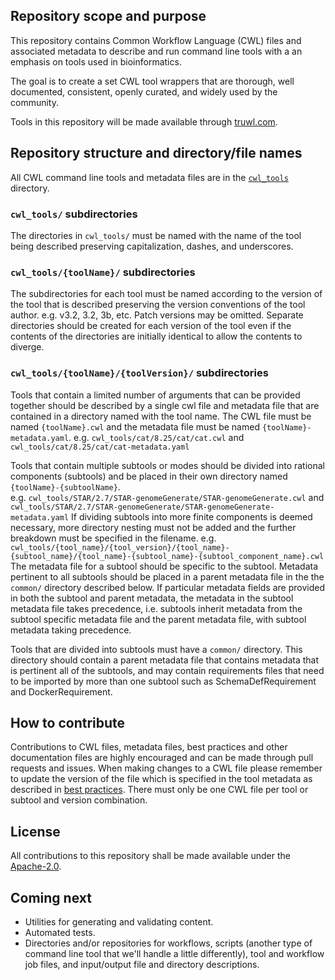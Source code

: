 ## Repository scope and purpose
This repository contains Common Workflow Language (CWL) files and associated metadata to describe and run 
command line tools with a an emphasis on tools used in bioinformatics. 

The goal is to create a set CWL tool wrappers that are thorough, well documented, consistent, 
openly curated, and widely used by the community.

Tools in this repository will be made available through [truwl.com](https://truwl.com).


## Repository structure and directory/file names
All CWL command line tools and metadata files are in the [`cwl_tools`](cwl-tools/) directory. 
### `cwl_tools/` subdirectories
The directories in `cwl_tools/` must be named with the name of the tool being described preserving capitalization, 
dashes, and underscores. 

### `cwl_tools/{toolName}/` subdirectories
The subdirectories for each tool must be named according to the version of the tool that is described
preserving the version conventions of the tool author. e.g. v3.2, 3.2, 3b, etc. Patch versions may be omitted.
Separate directories should be created for each version of the tool even if the contents of the 
directories are initially identical to allow the contents to diverge.

### `cwl_tools/{toolName}/{toolVersion}/` subdirectories 
Tools that contain a limited number of arguments that can be provided together should be described by a single cwl file
and metadata file that are contained in a directory named with the tool name. 
The CWL file must be named `{toolName}.cwl` 
and the metadata file must be named `{toolName}-metadata.yaml`. 
e.g. `cwl_tools/cat/8.25/cat/cat.cwl` and `cwl_tools/cat/8.25/cat/cat-metadata.yaml` 

Tools that contain multiple subtools or modes should be divided into rational components (subtools) and be placed in their 
own directory named `{toolName}-{subtoolName}`.  
e.g. `cwl_tools/STAR/2.7/STAR-genomeGenerate/STAR-genomeGenerate.cwl` and `cwl_tools/STAR/2.7/STAR-genomeGenerate/STAR-genomeGenerate-metadata.yaml`
If dividing subtools into more finite components is deemed necessary, more directory nesting must not be added and the further breakdown
must be specified in the filename. 
e.g. `cwl_tools/{tool_name}/{tool_version}/{tool_name}-{subtool_name}/{tool_name}-{subtool_name}-{subtool_component_name}.cwl`
The metadata file for a subtool should be specific to the subtool. 
Metadata pertinent to all subtools should be placed in a parent metadata file in the  the `common/` directory described below. 
If particular metadata fields are provided in both the subtool and parent metadata, the metadata in the subtool 
metadata file takes precedence, i.e. subtools inherit metadata from the subtool specific metadata file
and the parent metadata file, with subtool metadata taking precedence.


Tools that are divided into subtools must have a `common/` directory. This directory should contain a parent
metadata file that contains metadata that is pertinent all of the subtools, and may contain requirements files that 
need to be imported by more than one subtool such as SchemaDefRequirement and DockerRequirement.


## How to contribute
Contributions to CWL files, metadata files, best practices and other documentation files 
are highly encouraged and can be made through pull requests and issues. When making changes to a CWL file please remember
to update the version of the file which is specified in the tool metadata as described in [best practices](docs/CommandLineTool_guide.md). 
There must only be one CWL file per tool or subtool and version combination. 


## License
All contributions to this repository shall be made available under the [Apache-2.0](LICENSE.txt). 


## Coming next
- Utilities for generating and validating content. 
- Automated tests.
- Directories and/or repositories for workflows, scripts (another type of command line tool that we'll handle a little 
differently), tool and workflow job files, and input/output file and directory descriptions.